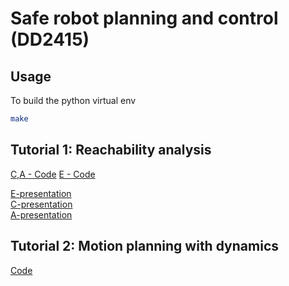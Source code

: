 # Safe robot planning and control (DD2415)

## Usage

To build the python virtual env
  
```bash
make
```

## Tutorial 1: Reachability analysis

[C,A - Code](./tutorial/tut1_reachability_CandA.ipynb)
[E - Code](./tutorial/tut1_reachability_E.ipynb)

[E-presentation](presentation/tut1-E.md)  
[C-presentation](presentation/tut1-C.md)  
[A-presentation](presentation/tut1-A.md)

## Tutorial 2: Motion planning with dynamics

[Code](./tutorial/tut2_optimization.ipynb)
